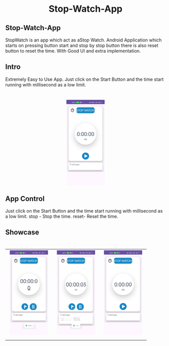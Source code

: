 <h1 align="center">
  Stop-Watch-App
</h1>

## Stop-Watch-App
  StopWatch is an app which act as aStop Watch. Android Application which starts on pressing button start and stop by stop button there is also reset button to reset the time.
With Good UI and extra implementation.

## Intro
Extremely Easy to Use App. Just click on the Start Button and the time start running with millisecond as a low limit.
<h1 align="center">
  <img width="120" align="center" alt="chdemko" src="https://github.com/sujalvaja/Stop_watch/blob/main/reset.jpg">
</h1>

## App Control
Just click on the Start Button and the time start running with millisecond as a low limit.
stop - Stop the time.
reset- Reset the time.

## Showcase

<h1 align="center">
    <table align="center">
      <tr>
        <td><img width="120" alt="chdemko" src="https://github.com/sujalvaja/Stop_watch/blob/main/start.jpg"></a></td>
        <td><img width="120" alt="marisbotero" src="https://github.com/sujalvaja/Stop_watch/blob/main/lap1.jpg"></a></td>
        <td><img width="120" alt="marisbotero" src="https://github.com/sujalvaja/Stop_watch/blob/main/reset.jpg"></a></td>
      </tr>
    </table>
</h1>
